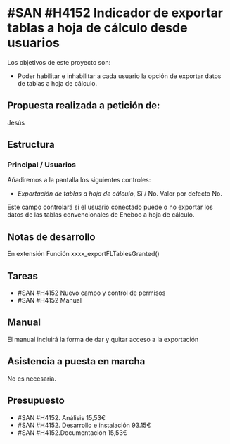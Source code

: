 # #SAN #H4152 Indicador de exportar tablas a hoja de cálculo desde usuarios

Los objetivos de este proyecto son:
+ Poder habilitar e inhabilitar a cada usuario la opción de exportar datos de tablas a hoja de cálculo.

## Propuesta realizada a petición de:
Jesús

## Estructura

### Principal / Usuarios
Añadiremos a la pantalla los siguientes controles:
+ _Exportación de tablas a hoja de cálculo_, Sí / No. Valor por defecto No.

Este campo controlará si el usuario conectado puede o no exportar los datos de las tablas convencionales de Eneboo a hoja de cálculo.

## Notas de desarrollo
En extensión
Función xxxx_exportFLTablesGranted()

## Tareas
* #SAN #H4152 Nuevo campo y control de permisos
* #SAN #H4152 Manual

## Manual
El manual incluirá la forma de dar y quitar acceso a la exportación

## Asistencia a puesta en marcha
No es necesaria.

## Presupuesto
* #SAN #H4152. Análisis 15,53€
* #SAN #H4152. Desarrollo e instalación 93.15€
* #SAN #H4152.Documentación 15,53€
